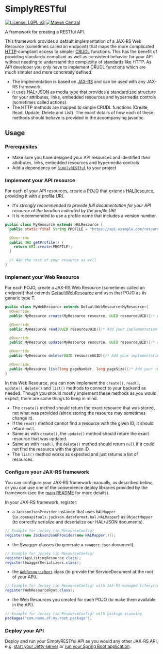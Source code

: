 # SimplyRESTful
[![License: LGPL v3](https://img.shields.io/badge/License-LGPL%20v3-blue.svg?style=plastic)](https://www.gnu.org/licenses/lgpl-3.0)
[![Maven Central](https://maven-badges.herokuapp.com/maven-central/com.github.arucard21.simplyrestful/SimplyRESTful/badge.svg?style=plastic)](https://maven-badges.herokuapp.com/maven-central/com.github.arucard21.simplyrestful/SimplyRESTful)

A framework for creating a RESTful API.

This framework provides a default implementation of a JAX-RS Web Resource (sometimes called an endpoint) that maps the more complicated [HTTP](https://tools.ietf.org/html/rfc7231)-compliant access to simpler [CRUDL](https://en.wikipedia.org/wiki/Create,_read,_update_and_delete) functions. This has the benefit of providing standards-compliant as well as consistent behavior for your API without needing to understand the complexity of standards like HTTP. As API developer you only have to implement CRUDL functions which are much simpler and more concretely defined.
* The implementation is based on [JAX-RS](https://jakarta.ee/specifications/restful-ws/) and can be used with any JAX-RS framework.
* It uses [HAL+JSON](https://tools.ietf.org/html/draft-kelly-json-hal-08) as media type that provides a standardized structure for your attributes, links, embedded resources and hypermedia controls (sometimes called actions).
* The HTTP methods are mapped to simple CRUDL functions (Create, Read, Update, Delete and List). The exact details of how each of these methods should behave is provided in the accompanying javadoc.

## Usage
### Prerequisites
* Make sure you have designed your API resources and identified their attributes, links, embedded resources and hypermedia controls
* Add a dependency on [`SimplyRESTful`](https://search.maven.org/artifact/com.github.arucard21.simplyrestful/SimplyRESTful/) to your project

### Implement your API resource
For each of your API resources, create a [POJO](https://en.wikipedia.org/wiki/Plain_old_Java_object) that extends [HALResource](/SimplyRESTful-resources/src/main/java/simplyrestful/api/framework/resources/HALResource.java), providing it with a profile URI.
* *It's strongly recommended to provide full documentation for your API resource at the location indicated by the profile URI*
* It is recommended to use a profile name that includes a version number.

```Java
public class MyResource extends HALResource {  
  public static final String PROFILE = "https://api.example.com/resources/my-resource/v1";

  @Override
  public URI getProfile() {
    return URI.create(PROFILE);
  }

  // Add the rest of your resource as well
}
```
### Implement your Web Resource
For each POJO, create a JAX-RS Web Resource (sometimes called an endpoint) that extends [DefaultWebResource](src/main/java/simplyrestful/api/framework/core/DefaultWebResource.java) and uses that POJO as its generic type T.

```Java
public class MyWebResource extends DefaultWebResource<MyResource>{
  @Override
  public MyResource create(MyResource resource, UUID resourceUUID){/* Add your implementation*/}

  @Override
  public MyResource read(UUID resourceUUID){/* Add your implementation*/}

  @Override
  public MyResource update(MyResource resource, UUID resourceUUID){/* Add your implementation*/}

  @Override
  public MyResource delete(UUID resourceUUID){/* Add your implementation*/}

  @Override
  public MyResource list(long pageNumber, long pageSize){/* Add your implementation*/}
}
```
In this Web Resource, you can now implement the `create()`, `read()`, `update()`, `delete()` and `list()` methods to connect to your backend as needed. Though you should mostly implement these methods as you would expect, there are some things to keep in mind.
* The `create()` method should return the exact resource that was stored, not what was provided (since storing the resource may sometimes change it).
* If the `read()` method cannot find a resource with the given ID, it should return `null`.
* Same as with `create()`, the `update()` method should return the exact resource that was updated.
* Same as with `read()`, the `delete()` method should return `null` if it could not find the resource with the given ID.
* The `list()` method works as expected and just returns a list of resources.

### Configure your JAX-RS framework
You can configure your JAX-RS framework manually, as described below, or you can use one of the convenience deploy libraries provided by the framework (see the [main README](/../..) for more details).

In your JAX-RS framework, register:
* a `JacksonJsonProvider` instance that uses `HALMapper` (`io.openapitools.jackson.dataformat.hal.HALMapper`) as `ObjectMapper` (to correctly serialize and deserialize our HAL+JSON documents).
```Java
// Example for Jersey (in ResourceConfig)
register(new JacksonJsonProvider(new HALMapper()));
```
* the Swagger classes (to generate a `swagger.json` document).
```Java
// Example for Jersey (in ResourceConfig)
register(ApiListingResource.class);
register(SwaggerSerializers.class);
```
* the [`WebResourceRoot`](src/main/java/simplyrestful/api/framework/core/servicedocument/WebResourceRoot.java) class (to provide the ServiceDocument at the root of your API).
```Java
// Example for Jersey (in ResourceConfig) with JAX-RS-managed lifecycle
register(WebResourceRoot.class);
```
* the Web Resources you created for each POJO (to make them available in the API).
```Java
// Example for Jersey (in ResourceConfig) with package scanning
packages("com.name.of.my.root.package");
```

### Deploy your API
Deploy and run your SimplyRESTful API as you would any other JAX-RS API, e.g. [start your Jetty server](https://www.eclipse.org/jetty/documentation/current/startup.html) or [run your Spring Boot application](https://docs.spring.io/spring-boot/docs/current/reference/html/using-spring-boot.html#using-boot-running-your-application).
